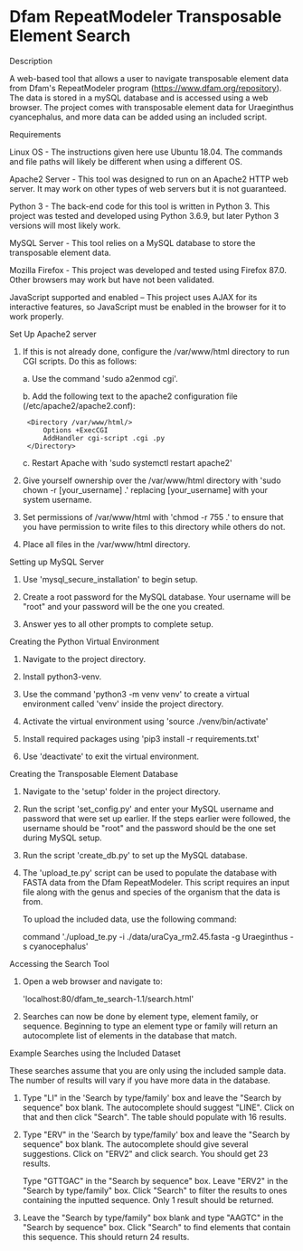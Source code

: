 # Dfam RepeatModeler Transposable Element Search

Description

A web-based tool that allows a user to navigate transposable element data from Dfam's RepeatModeler program (https://www.dfam.org/repository). The data is stored in a mySQL database and is accessed using a web browser. The project comes with transposable element data for Uraeginthus cyancephalus, and more data can be added using an included script.


Requirements

Linux OS - The instructions given here use Ubuntu 18.04. The commands and file
paths will likely be different when using a different OS.

Apache2 Server - This tool was designed to run on an Apache2 HTTP web server. It may work on other types of web servers but it is not guaranteed.

Python 3 - The back-end code for this tool is written in Python 3. This project was tested and developed using Python 3.6.9, but later Python 3 versions will most likely work. 

MySQL Server - This tool relies on a MySQL database to store the transposable element data.

Mozilla Firefox - This project was developed and tested using Firefox 87.0. Other browsers may work but have not been validated.

JavaScript supported and enabled – This project uses AJAX for its interactive features, so JavaScript must be enabled in the browser for it to work properly.


Set Up Apache2 server

1. If this is not already done, configure the /var/www/html directory to run
   CGI scripts. Do this as follows:

	a. Use the command 'sudo a2enmod cgi'.

	b. Add the following text to the apache2 configuration file
           (/etc/apache2/apache2.conf):

		<Directory /var/www/html/>
			Options +ExecCGI
			AddHandler cgi-script .cgi .py
		</Directory>

	c. Restart Apache with 'sudo systemctl restart apache2'

2. Give yourself ownership over the /var/www/html directory with
   'sudo chown -r [your_username] .' replacing [your_username] with your
   system username.

3. Set permissions of /var/www/html with 'chmod -r 755 .' to ensure that 
   you have permission to write files to this directory while others do not.

4. Place all files in the /var/www/html directory.


Setting up MySQL Server

1. Use 'mysql_secure_installation' to begin setup. 

2. Create a root password for the MySQL database. Your username will be "root"
   and your password will be the one you created.

3. Answer yes to all other prompts to complete setup. 


Creating the Python Virtual Environment

1. Navigate to the project directory.  

2. Install python3-venv. 

3. Use the command 'python3 -m venv venv' to create a virtual environment
   called 'venv' inside the project directory. 

4. Activate the virtual environment using 'source ./venv/bin/activate'

5. Install required packages using 'pip3 install -r requirements.txt'

6. Use 'deactivate' to exit the virtual environment.


Creating the Transposable Element Database

1. Navigate to the 'setup' folder in the project directory.

2. Run the script 'set_config.py' and enter your MySQL username and password
   that were set up earlier. If the steps earlier were followed, the username
   should be "root" and the password should be the one set during MySQL setup.

3. Run the script 'create_db.py' to set up the MySQL database.

4. The 'upload_te.py' script can be used to populate the database with FASTA
   data from the Dfam RepeatModeler. This script requires an input file along
   with the genus and species of the organism that the data is from.

   To upload the included data, use the following command:

	
   command './upload_te.py -i ./data/uraCya_rm2.45.fasta -g Uraeginthus
            -s cyanocephalus'



Accessing the Search Tool

1. Open a web browser and navigate to:

	'localhost:80/dfam_te_search-1.1/search.html'

2. Searches can now be done by element type, element family, or sequence. 
   Beginning to type an element type or family will return an autocomplete
   list of elements in the database that match.


Example Searches using the Included Dataset

These searches assume that you are only using the included sample data.
The number of results will vary if you have more data in the database.

1. Type "LI" in the 'Search by type/family' box and leave the "Search by
   sequence" box blank. The autocomplete should suggest "LINE". Click on 
   that and then click "Search". The table should populate with 16 results.

2. Type "ERV" in the 'Search by type/family' box and leave the "Search by 
   sequence" box blank. The autocomplete should give several suggestions.
   Click on "ERV2" and click search. You should get 23 results. 

   Type "GTTGAC" in the "Search by sequence" box. Leave "ERV2" in the 
   "Search by type/family" box. Click "Search" to filter the results
   to ones containing the inputted sequence. Only 1 result should be returned. 

3. Leave the "Search by type/family" box blank and type "AAGTC" in the 
   "Search by sequence" box. Click "Search" to find elements that contain
   this sequence. This should return 24 results.

